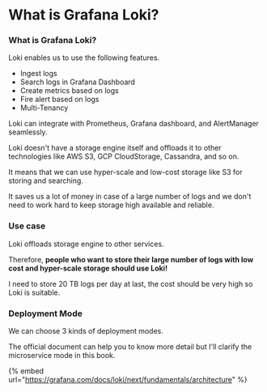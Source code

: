 # What is Grafana Loki?

### What is Grafana Loki?

Loki enables us to use the following features.

* Ingest logs
* Search logs in Grafana Dashboard
* Create metrics based on logs
* Fire alert based on logs
* Multi-Tenancy

Loki can integrate with Prometheus, Grafana dashboard, and AlertManager seamlessly.

Loki doesn't have a storage engine itself and offloads it to other technologies like AWS S3, GCP CloudStorage, Cassandra, and so on.

It means that we can use hyper-scale and low-cost storage like S3 for storing and searching.

It saves us a lot of money in case of a large number of logs and we don't need to work hard to keep storage high available and reliable.

### Use case

Loki offloads storage engine to other services.

Therefore, **people who want to store their large number of logs with low cost and hyper-scale storage should use Loki!**

I need to store 20 TB logs per day at last, the cost should be very high so Loki is suitable.

### Deployment Mode

We can choose 3 kinds of deployment modes.

The official document can help you to know more detail but I'll clarify the microservice mode in this book.

{% embed url="https://grafana.com/docs/loki/next/fundamentals/architecture" %}
